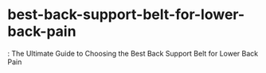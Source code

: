 # best-back-support-belt-for-lower-back-pain
: The Ultimate Guide to Choosing the Best Back Support Belt for Lower Back Pain
